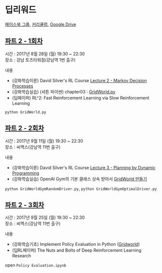 # 딥리워드

[페이스북 그룹](https://www.facebook.com/groups/DeepReward/),
[커리큘럼](https://docs.google.com/spreadsheets/d/1yOGenVpN9w-AlFK2Z-3IU6ihFkgooKUb9p3pUgnATS8/edit#gid=1400258417),
[Google Drive](https://drive.google.com/drive/u/1/folders/0Bw594TdiBdAUeTlfaGhxUm1FcFE)

## [파트 2 - 1회차](https://www.facebook.com/events/169386600274050/)

시간 : 2017년 8월 28일 (월) 19:30 ~ 22:30<br>
장소 : 강남 토즈타워점(강남역 1번 출구)

내용
* (강화학습이론) David Silver's RL Course
  [Lecture 2 - Markov Decision Processes](http://www0.cs.ucl.ac.uk/staff/d.silver/web/Teaching_files/MDP.pdf)
* (강화학습실습) (셔튼 파이썬) chapter03 :
  [GridWorld.py](https://github.com/ShangtongZhang/reinforcement-learning-an-introduction/blob/master/chapter03/GridWorld.py)
* (딥페이퍼) RL^2: Fast Reinforcement Learning via Slow Reinforcement Learning

`python GridWorld.py`

## [파트 2 - 2회차](https://www.facebook.com/events/129594747676131/)

시간 : 2017년 9월 11일 (월) 19:30 ~ 22:30<br>
장소 : 씨맥스(강남역 11번 출구)

내용
* (강화학습이론) David Silver's RL Course
  [Lecture 3 - Planning by Dynamic Programming](http://www0.cs.ucl.ac.uk/staff/d.silver/web/Teaching_files/DP.pdf)
* (강화학습실습) OpenAI Gym의 기본 클래스 상속 받아서
  [GridWorld 만들기](https://github.com/dennybritz/reinforcement-learning/blob/master/lib/envs/gridworld.py)

`python GridWorldGymRandomDriver.py`, `python GridWorldGymOptimalDriver.py`

## [파트 2 - 3회차](https://www.facebook.com/events/506467736379305/)

시간 : 2017년 9월 25일 (월) 19:30 ~ 22:30<br>
장소 : 씨맥스(강남역 11번 출구)

내용
* (강화학습기초) Implement Policy Evaluation in Python
  ([Gridworld](https://github.com/dennybritz/reinforcement-learning/blob/master/DP/Policy%20Evaluation.ipynb))
* (딥RL페이퍼) The Nuts and Bolts of Deep Reinforcement Learning Research

open `Policy Evaluation.ipynb`

